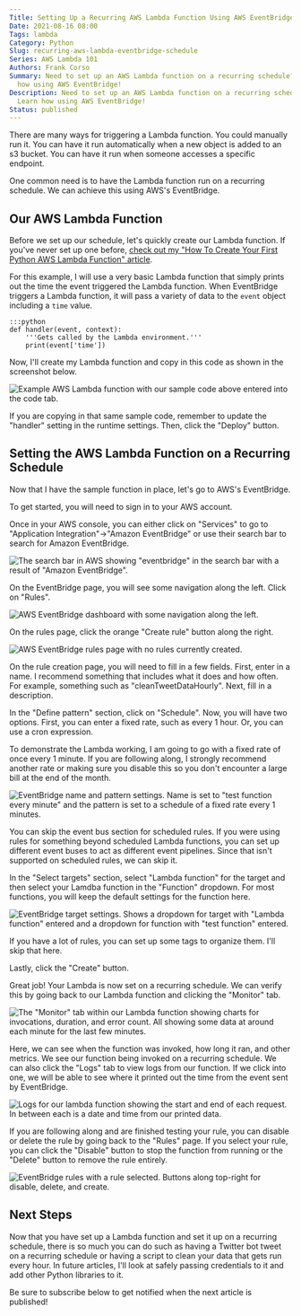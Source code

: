```yaml
---
Title: Setting Up a Recurring AWS Lambda Function Using AWS EventBridge
Date: 2021-08-16 08:00
Tags: lambda
Category: Python
Slug: recurring-aws-lambda-eventbridge-schedule
Series: AWS Lambda 101
Authors: Frank Corso
Summary: Need to set up an AWS Lambda function on a recurring schedule? Learn
  how using AWS EventBridge!
Description: Need to set up an AWS Lambda function on a recurring schedule?
  Learn how using AWS EventBridge!
Status: published
---
```

There are many ways for triggering a Lambda function. You could manually run it. You can have it run automatically when a new object is added to an s3 bucket. You can have it run when someone accesses a specific endpoint.

One common need is to have the Lambda function run on a recurring schedule. We can achieve this using AWS's EventBridge.

## Our AWS Lambda Function

Before we set up our schedule, let's quickly create our Lambda function. If you've never set up one before, [check out my "How To Create Your First Python AWS Lambda Function" article](https://frankcorso.dev/python-aws-lambda-function.html).

For this example, I will use a very basic Lambda function that simply prints out the time the event triggered the Lambda function. When EventBridge triggers a Lambda function, it will pass a variety of data to the `event` object including a `time` value.

```
:::python
def handler(event, context):
    '''Gets called by the Lambda environment.'''
    print(event['time'])
```

Now, I'll create my Lambda function and copy in this code as shown in the screenshot below.

![Example AWS Lambda function with our sample code above entered into the code tab.]({static}/images/aws-lambda-testfunction.png)

If you are copying in that same sample code, remember to update the "handler" setting in the runtime settings. Then, click the "Deploy" button.

## Setting the AWS Lambda Function on a Recurring Schedule

Now that I have the sample function in place, let's go to AWS's EventBridge.

To get started, you will need to sign in to your AWS account.

Once in your AWS console, you can either click on "Services" to go to "Application Integration"->"Amazon EventBridge" or use their search bar to search for Amazon EventBridge.

![The search bar in AWS showing "eventbridge" in the search bar with a result of "Amazon EventBridge".]({static}/images/aws-eventbridge-search.png)

On the EventBridge page, you will see some navigation along the left. Click on "Rules".

![AWS EventBridge dashboard with some navigation along the left.]({static}/images/aws-eventbridge-dashboard.png)

On the rules page, click the orange "Create rule" button along the right.

![AWS EventBridge rules page with no rules currently created.]({static}/images/aws-eventbridge-rules.png)

On the rule creation page, you will need to fill in a few fields. First, enter in a name. I recommend something that includes what it does and how often. For example, something such as "cleanTweetDataHourly". Next, fill in a description.

In the "Define pattern" section, click on "Schedule". Now, you will have two options. First, you can enter a fixed rate, such as every 1 hour. Or, you can use a cron expression.

To demonstrate the Lambda working, I am going to go with a fixed rate of once every 1 minute. If you are following along, I strongly recommend another rate or making sure you disable this so you don't encounter a large bill at the end of the month.

![EventBridge name and pattern settings. Name is set to "test function every minute" and the pattern is set to a schedule of a fixed rate every 1 minutes.]({static}/images/aws-eventbridge-rule-pattern.png)

You can skip the event bus section for scheduled rules. If you were using rules for something beyond scheduled Lambda functions, you can set up different event buses to act as different event pipelines. Since that isn't supported on scheduled rules, we can skip it.

In the "Select targets" section, select "Lambda function" for the target and then select your Lamdba function in the "Function" dropdown. For most functions, you will keep the default settings for the function here.

![EventBridge target settings. Shows a dropdown for target with "Lambda function" entered and a dropdown for function with "test function" entered.]({static}/images/aws-eventbridge-targets.png)

If you have a lot of rules, you can set up some tags to organize them. I'll skip that here.

Lastly, click the "Create" button.

Great job! Your Lambda is now set on a recurring schedule. We can verify this by going back to our Lambda function and clicking the "Monitor" tab.

![The "Monitor" tab within our Lambda function showing charts for invocations, duration, and error count. All showing some data at around each minute for the last few minutes.]({static}/images/aws-lambda-metrics.png)

Here, we can see when the function was invoked, how long it ran, and other metrics. We see our function being invoked on a recurring schedule. We can also click the "Logs" tab to view logs from our function. If we click into one, we will be able to see where it printed out the time from the event sent by EventBridge.

![Logs for our lambda function showing the start and end of each request. In between each is a date and time from our printed data.]({static}/images/aws-lambda-logs.png)

If you are following along and are finished testing your rule, you can disable or delete the rule by going back to the "Rules" page. If you select your rule, you can click the "Disable" button to stop the function from running or the "Delete" button to remove the rule entirely.

![EventBridge rules with a rule selected. Buttons along top-right for disable, delete, and create.]({static}/images/aws-eventbridge-rules-selected.png)

## Next Steps

Now that you have set up a Lambda function and set it up on a recurring schedule, there is so much you can do such as having a Twitter bot tweet on a recurring schedule or having a script to clean your data that gets run every hour. In future articles, I'll look at safely passing credentials to it and add other Python libraries to it.

Be sure to subscribe below to get notified when the next article is published!
